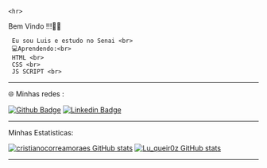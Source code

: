     <hr>
Bem Vindo !!!🙋‍♂️

     Eu sou Luis e estudo no Senai <br>
     💻Aprendendo:<br>
     HTML <br>
     CSS <br>
     JS SCRIPT <br>
   <hr>
 🌐 Minhas redes : 
  
[![Github Badge](https://img.shields.io/badge/-Github-000?style=flat-square&logo=Github&logoColor=white&link=https://github.com/Lu-queir0z)](https://github.com/Lu-queir0z) [![Linkedin Badge](https://img.shields.io/badge/-LinkedIn-blue?style=flat-square&logo=Linkedin&logoColor=white&link=https://www.linkedin.com/in/cristianocorreademoraes/)](https://www.linkedin.com/in/cristianocorreademoraes/)
 
   <hr>
   
   Minhas Estatisticas:

   [![cristianocorreamoraes GitHub stats](https://github-readme-stats.vercel.app/api?username=cristianocorreamoraes)](https://github.com/cristianocorreamoraes/github-readme-stats)
   [![Lu_queir0z GitHub stats](https://github-readme-stats.vercel.app/api?username=Lu_queir0z)](https://github.com/Lu_queir0z/github-readme-stats)

   <hr>

